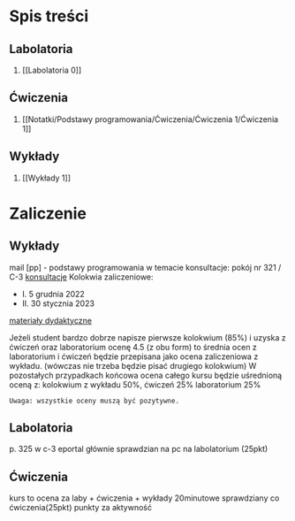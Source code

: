 # Spis treści
## Labolatoria
1. [[Labolatoria 0]]

## Ćwiczenia
1. [[Notatki/Podstawy programowania/Ćwiczenia/Ćwiczenia 1/Ćwiczenia 1]]

## Wykłady
1. [[Wykłady 1]]


# Zaliczenie
## Wykłady
mail \[pp\] - podstawy programowania w temacie
konsultacje: pokój nr 321 / C-3 [konsultacje](prowadzący.eka.pwr.edu.pl) 
Kolokwia zaliczeniowe: 
- I. 5 grudnia 2022 
- II. 30 stycznia 2023

[materiały dydaktyczne](http://marek.piasecki.staff.iiar.pwr.edu.pl/dydaktyka)

Jeżeli student bardzo dobrze napisze pierwsze kolokwium (85%) i uzyska z ćwiczeń oraz laboratorium ocenę  4.5 (z obu form) to średnia ocen z laboratorium i ćwiczeń będzie przepisana jako ocena zaliczeniowa z wykładu. (wówczas nie trzeba będzie pisać drugiego kolokwium) W pozostałych przypadkach końcowa ocena całego kursu będzie uśrednioną oceną z: kolokwium z wykładu 50%, ćwiczeń 25% laboratorium 25% 

```ad-warning
Uwaga: wszystkie oceny muszą być pozytywne.
```



## Labolatoria
p. 325 w c-3
eportal głównie
sprawdzian na pc na labolatorium (25pkt)

## Ćwiczenia
kurs to ocena za laby + ćwiczenia + wykłady
20minutowe sprawdziany co ćwiczenia(25pkt)
punkty za aktywność

